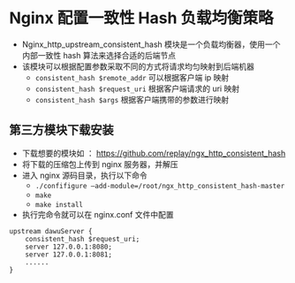 # Nginx 配置一致性 Hash 负载均衡策略

- Nginx_http_upstream_consistent_hash 模块是一个负载均衡器，使用一个内部一致性 hash 算法来选择合适的后端节点
- 该模块可以根据配置参数采取不同的方式将请求均匀映射到后端机器
  - `consistent_hash $remote_addr` 可以根据客户端 ip 映射
  - `consistent_hash $request_uri` 根据客户端请求的 uri 映射
  - `consistent_hash $args` 根据客户端携带的参数进行映射

## 第三方模块下载安装

- 下载想要的模块如 ： https://github.com/replay/ngx_http_consistent_hash
- 将下载的压缩包上传到 nginx 服务器，并解压
- 进入 nginx 源码目录，执行以下命令
  - `./confifigure —add-module=/root/ngx_http_consistent_hash-master`
  - `make`
  - `make install`
- 执行完命令就可以在 nginx.conf 文件中配置

```nginx
upstream dawuServer {
    consistent_hash $request_uri;
    server 127.0.0.1:8080;
    server 127.0.0.1:8081;
    ......
}
```
